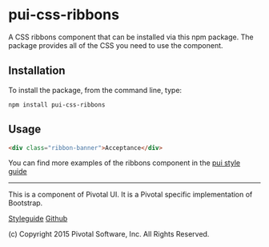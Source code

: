 # pui-css-ribbons

A CSS ribbons component that can be installed via this npm package. The package provides all of the
CSS you need to use the component.



## Installation

To install the package, from the command line, type:

```
npm install pui-css-ribbons
```

## Usage

```html
<div class="ribbon-banner">Acceptance</div>
```

You can find more examples of the ribbons component in the [pui style guide](http://styleguide.pivotal.io/elements.html#ribbon)

*****************************************

This is a component of Pivotal UI. It is a Pivotal specific implementation of Bootstrap.

[Styleguide](http://styleguide.pivotal.io)
[Github](https://github.com/pivotal-cf/pivotal-ui)

(c) Copyright 2015 Pivotal Software, Inc. All Rights Reserved.